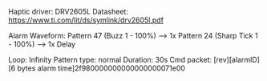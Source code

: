 Haptic driver: DRV2605L
Datasheet: https://www.ti.com/lit/ds/symlink/drv2605l.pdf


Alarm Waveform:
Pattern 47 (Buzz 1 - 100%) --> 1x
Pattern 24 (Sharp Tick 1 - 100%) --> 1x
Delay

Loop: Infinity
Pattern type: normal
Duration: 30s
Cmd packet: [rev][alarmID][6 bytes alarm time]2f980000000000000000071e00